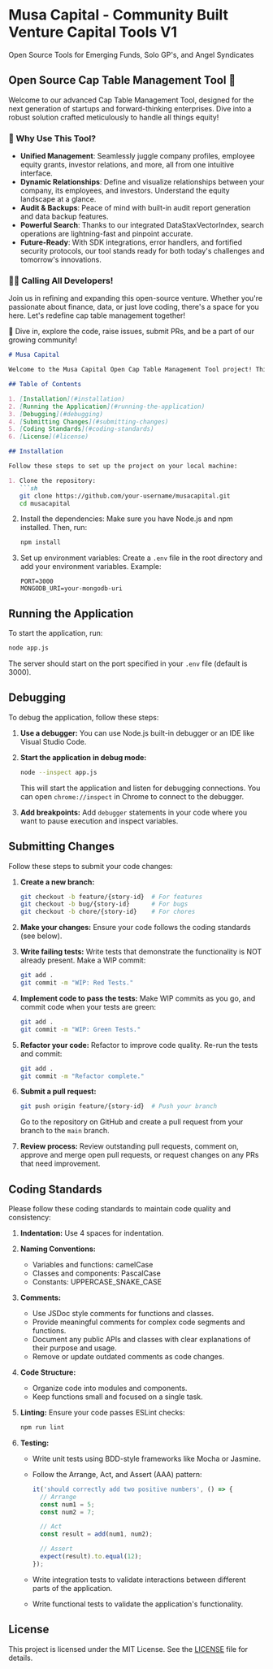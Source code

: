 # Musa Capital - Community Built Venture Capital Tools V1
Open Source Tools for Emerging Funds, Solo GP's, and Angel Syndicates

## Open Source Cap Table Management Tool 🚀

Welcome to our advanced Cap Table Management Tool, designed for the next generation of startups and forward-thinking enterprises. Dive into a robust solution crafted meticulously to handle all things equity!

### 💼 Why Use This Tool?

- **Unified Management**: Seamlessly juggle company profiles, employee equity grants, investor relations, and more, all from one intuitive interface.
- **Dynamic Relationships**: Define and visualize relationships between your company, its employees, and investors. Understand the equity landscape at a glance.
- **Audit & Backups**: Peace of mind with built-in audit report generation and data backup features.
- **Powerful Search**: Thanks to our integrated DataStaxVectorIndex, search operations are lightning-fast and pinpoint accurate.
- **Future-Ready**: With SDK integrations, error handlers, and fortified security protocols, our tool stands ready for both today's challenges and tomorrow's innovations.

### 👩‍💻 Calling All Developers!

Join us in refining and expanding this open-source venture. Whether you're passionate about finance, data, or just love coding, there's a space for you here. Let's redefine cap table management together!

🔗 Dive in, explore the code, raise issues, submit PRs, and be a part of our growing community!



```markdown
# Musa Capital

Welcome to the Musa Capital Open Cap Table Management Tool project! This project provides tools for emerging funds, solo GPs, law firms, and angel syndicates. This README file contains detailed instructions on how to install, debug, and submit your code changes in adherence to our coding standards.

## Table of Contents

1. [Installation](#installation)
2. [Running the Application](#running-the-application)
3. [Debugging](#debugging)
4. [Submitting Changes](#submitting-changes)
5. [Coding Standards](#coding-standards)
6. [License](#license)

## Installation

Follow these steps to set up the project on your local machine:

1. Clone the repository:
   ```sh
   git clone https://github.com/your-username/musacapital.git
   cd musacapital
   ```

2. Install the dependencies:
   Make sure you have Node.js and npm installed. Then, run:
   ```sh
   npm install
   ```

3. Set up environment variables:
   Create a `.env` file in the root directory and add your environment variables. Example:
   ```plaintext
   PORT=3000
   MONGODB_URI=your-mongodb-uri
   ```

## Running the Application

To start the application, run:
```sh
node app.js
```
The server should start on the port specified in your `.env` file (default is 3000).

## Debugging

To debug the application, follow these steps:

1. **Use a debugger:**
   You can use Node.js built-in debugger or an IDE like Visual Studio Code.

2. **Start the application in debug mode:**
   ```sh
   node --inspect app.js
   ```
   This will start the application and listen for debugging connections. You can open `chrome://inspect` in Chrome to connect to the debugger.

3. **Add breakpoints:**
   Add `debugger` statements in your code where you want to pause execution and inspect variables.

## Submitting Changes

Follow these steps to submit your code changes:

1. **Create a new branch:**
   ```sh
   git checkout -b feature/{story-id}  # For features
   git checkout -b bug/{story-id}      # For bugs
   git checkout -b chore/{story-id}    # For chores
   ```

2. **Make your changes:**
   Ensure your code follows the coding standards (see below).

3. **Write failing tests:**
   Write tests that demonstrate the functionality is NOT already present. Make a WIP commit:
   ```sh
   git add .
   git commit -m "WIP: Red Tests."
   ```

4. **Implement code to pass the tests:**
   Make WIP commits as you go, and commit code when your tests are green:
   ```sh
   git add .
   git commit -m "WIP: Green Tests."
   ```

5. **Refactor your code:**
   Refactor to improve code quality. Re-run the tests and commit:
   ```sh
   git add .
   git commit -m "Refactor complete."
   ```

6. **Submit a pull request:**
   ```sh
   git push origin feature/{story-id}  # Push your branch
   ```

   Go to the repository on GitHub and create a pull request from your branch to the `main` branch.

7. **Review process:**
   Review outstanding pull requests, comment on, approve and merge open pull requests, or request changes on any PRs that need improvement.

## Coding Standards

Please follow these coding standards to maintain code quality and consistency:

1. **Indentation:**
   Use 4 spaces for indentation.

2. **Naming Conventions:**
   - Variables and functions: camelCase
   - Classes and components: PascalCase
   - Constants: UPPERCASE_SNAKE_CASE

3. **Comments:**
   - Use JSDoc style comments for functions and classes.
   - Provide meaningful comments for complex code segments and functions.
   - Document any public APIs and classes with clear explanations of their purpose and usage.
   - Remove or update outdated comments as code changes.

4. **Code Structure:**
   - Organize code into modules and components.
   - Keep functions small and focused on a single task.

5. **Linting:**
   Ensure your code passes ESLint checks:
   ```sh
   npm run lint
   ```

6. **Testing:**
   - Write unit tests using BDD-style frameworks like Mocha or Jasmine.
   - Follow the Arrange, Act, and Assert (AAA) pattern:
     ```javascript
     it('should correctly add two positive numbers', () => {
       // Arrange
       const num1 = 5;
       const num2 = 7;

       // Act
       const result = add(num1, num2);

       // Assert
       expect(result).to.equal(12);
     });
     ```

   - Write integration tests to validate interactions between different parts of the application.
   - Write functional tests to validate the application's functionality.

## License

This project is licensed under the MIT License. See the [LICENSE](LICENSE) file for details.
```


